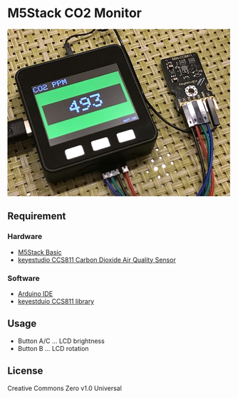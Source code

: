 # M5Stack CO2 Monitor

![overview](overview.jpg)

## Requirement

### Hardware

- [M5Stack Basic](https://m5stack.com)
- [keyestudio CCS811 Carbon Dioxide Air Quality Sensor](https://wiki.keyestudio.com/KS0457_keyestudio_CCS811_Carbon_Dioxide_Air_Quality_Sensor)

### Software

- [Arduino IDE](https://www.arduino.cc/en/software)
- [keyestduio CCS811 library](https://wiki.keyestudio.com/KS0457_keyestudio_CCS811_Carbon_Dioxide_Air_Quality_Sensor)

## Usage

- Button A/C ... LCD brightness
- Button B ... LCD rotation

## License

Creative Commons Zero v1.0 Universal

